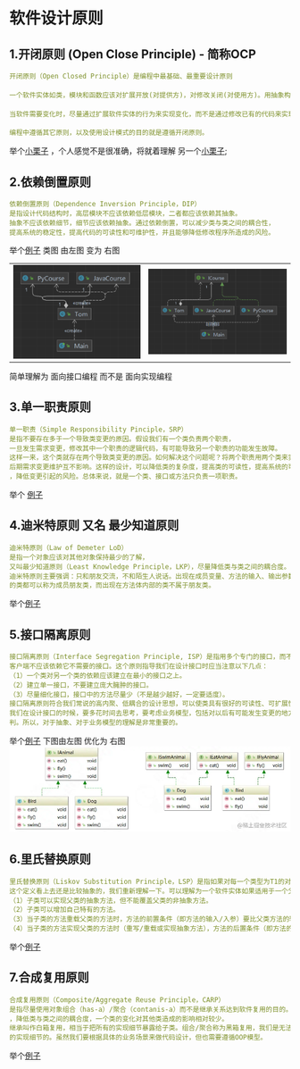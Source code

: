 # 软件设计原则

## 1.开闭原则 (Open Close Principle) - 简称OCP 
```yaml
开闭原则（Open Closed Principle）是编程中最基础、最重要设计原则

一个软件实体如类，模块和函数应该对扩展开放(对提供方)，对修改关闭(对使用方)。用抽象构建框架，用实现扩展细节。

当软件需要变化时，尽量通过扩展软件实体的行为来实现变化，而不是通过修改已有的代码来实现变化。

编程中遵循其它原则，以及使用设计模式的目的就是遵循开闭原则。
```
举个[小栗子](https://www.jianshu.com/p/707906b7bd42) ，个人感觉不是很准确，将就着理解
另一个[小栗子](https://juejin.cn/post/7021511081919152141);

## 2.依赖倒置原则
```yaml
依赖倒置原则（Dependence Inversion Principle，DIP）
是指设计代码结构时，高层模块不应该依赖低层模块，二者都应该依赖其抽象。
抽象不应该依赖细节，细节应该依赖抽象。通过依赖倒置，可以减少类与类之间的耦合性，
提高系统的稳定性，提高代码的可读性和可维护性，并且能够降低修改程序所造成的风险。
```
举个[例子](https://juejin.cn/post/7021771674034896910)
类图 由左图 变为 右图
<table>
    <tr>
        <td> <img src="../../../pics/软件设计原则/di1.png"> </td>
        <td> <img src="../../../pics/软件设计原则/di2.png"> </td>
    </tr>
</table>

简单理解为 面向接口编程 而不是 面向实现编程

## 3.单一职责原则
```yaml
单一职责（Simple Responsibility Pinciple，SRP）
是指不要存在多于一个导致类变更的原因。假设我们有一个类负责两个职责，
一旦发生需求变更，修改其中一个职责的逻辑代码，有可能导致另一个职责的功能发生故障。
这样一来，这个类就存在两个导致类变更的原因。如何解决这个问题呢？将两个职责用两个类来实现，进行解耦。
后期需求变更维护互不影响。这样的设计，可以降低类的复杂度，提高类的可读性，提高系统的可维护性
，降低变更引起的风险。总体来说，就是一个类、接口或方法只负责一项职责。
```
举个 [例子](https://juejin.cn/post/7021809979287928839)

## 4.迪米特原则 又名 最少知道原则
```yaml
迪米特原则（Law of Demeter LoD）
是指一个对象应该对其他对象保持最少的了解，
又叫最少知道原则（Least Knowledge Principle，LKP），尽量降低类与类之间的耦合度。
迪米特原则主要强调：只和朋友交流，不和陌生人说话。出现在成员变量、方法的输入、输出参数中
的类都可以称为成员朋友类，而出现在方法体内部的类不属于朋友类。
```
举个[例子](https://juejin.cn/post/7021811523039281166)

## 5.接口隔离原则
```yaml
接口隔离原则（Interface Segregation Principle, ISP）是指用多个专门的接口，而不使用单一的总接口，
客户端不应该依赖它不需要的接口。这个原则指导我们在设计接口时应当注意以下几点：
（1）一个类对另一个类的依赖应该建立在最小的接口之上。
（2）建立单一接口，不要建立庞大臃肿的接口。
（3）尽量细化接口，接口中的方法尽量少（不是越少越好，一定要适度）。
接口隔离原则符合我们常说的高内聚、低耦合的设计思想，可以使类具有很好的可读性、可扩展性和可维护性。
我们在设计接口的时候，要多花时间去思考，要考虑业务模型，包括对以后有可能发生变更的地方还要做一些预
判。所以，对于抽象、对于业务模型的理解是非常重要的。
```
举个[例子](https://juejin.cn/post/7021810803120553998)
下图由左图 优化为 右图
![](../../../pics/软件设计原则/ISP.png)

## 6.里氏替换原则
```yaml
里氏替换原则（Liskov Substitution Principle，LSP）是指如果对每一个类型为T1的对象o1，都有类型为T2的对象O2，使得以T1定义的所有程序P在所有的对象O1都替换成O2时，程序P的行为没有发生变化，那么类型T2是类型T1的子类型。
这个定义看上去还是比较抽象的，我们重新理解一下。可以理解为一个软件实体如果适用于一个父类，那么一定适用于其子类，所有引用父类的地方必须能透明地使用其子类的对象，子类对象能够替换父类对象，而程序逻辑不变。根据这个理解，引申含义为：子类可以扩展父类的功能，但不能改变父类原有的功能。
（1）子类可以实现父类的抽象方法，但不能覆盖父类的非抽象方法。
（2）子类可以增加自己特有的方法。
（3）当子类的方法重载父类的方法时，方法的前置条件（即方法的输入/入参）要比父类方法的输入参数更宽松。
（4）当子类的方法实现父类的方法时（重写/重载或实现抽象方法），方法的后置条件（即方法的输出/返回值）要比父类更严格或与父类一样。
```
举个[例子](https://juejin.cn/post/7021811802707066887)

## 7.合成复用原则

```yaml
合成复用原则（Composite/Aggregate Reuse Principle，CARP）
是指尽量使用对象组合（has-a）/聚合（contanis-a）而不是继承关系达到软件复用的目的。可以使系统更加灵活
，降低类与类之间的耦合度，一个类的变化对其他类造成的影响相对较少。
继承叫作白箱复用，相当于把所有的实现细节暴露给子类。组合/聚合称为黑箱复用，我们是无法获取到类以外的对象
的实现细节的。虽然我们要根据具体的业务场景来做代码设计，但也需要遵循OOP模型。
```
举个[例子](https://juejin.cn/post/7021812167850590215)
